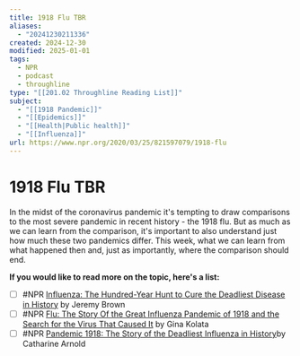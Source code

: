 ```yaml
---
title: 1918 Flu TBR
aliases:
  - "20241230211336"
created: 2024-12-30
modified: 2025-01-01
tags:
  - NPR
  - podcast
  - throughline
type: "[[201.02 Throughline Reading List]]"
subject:
  - "[[1918 Pandemic]]"
  - "[[Epidemics]]"
  - "[[Health|Public health]]"
  - "[[Influenza]]"
url: https://www.npr.org/2020/03/25/821597079/1918-flu
---
```

# 1918 Flu TBR
In the midst of the coronavirus pandemic it's tempting to draw comparisons to the most severe pandemic in recent history - the 1918 flu. But as much as we can learn from the comparison, it's important to also understand just how much these two pandemics differ. This week, what we can learn from what happened then and, just as importantly, where the comparison should end.

**If you would like to read more on the topic, here's a list:**

- [ ] #NPR [Influenza: The Hundred-Year Hunt to Cure the Deadliest Disease in History](https://www.goodreads.com/book/show/41392384-influenza) by Jeremy Brown
- [ ] #NPR [Flu: The Story Of the Great Influenza Pandemic of 1918 and the Search for the Virus That Caused It](https://www.goodreads.com/book/show/763331.Flu) by Gina Kolata
- [ ] #NPR [Pandemic 1918: The Story of the Deadliest Influenza in History](https://www.goodreads.com/book/show/37923457-pandemic-1918)by Catharine Arnold
